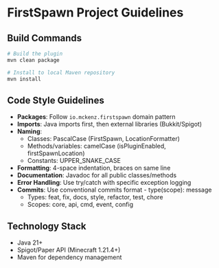 # FirstSpawn Project Guidelines

## Build Commands
```bash
# Build the plugin
mvn clean package

# Install to local Maven repository
mvn install
```

## Code Style Guidelines
- **Packages**: Follow `io.mckenz.firstspawn` domain pattern
- **Imports**: Java imports first, then external libraries (Bukkit/Spigot)
- **Naming**:
  - Classes: PascalCase (FirstSpawn, LocationFormatter)
  - Methods/variables: camelCase (isPluginEnabled, firstSpawnLocation)
  - Constants: UPPER_SNAKE_CASE
- **Formatting**: 4-space indentation, braces on same line
- **Documentation**: Javadoc for all public classes/methods
- **Error Handling**: Use try/catch with specific exception logging
- **Commits**: Use conventional commits format - type(scope): message
  - Types: feat, fix, docs, style, refactor, test, chore
  - Scopes: core, api, cmd, event, config

## Technology Stack
- Java 21+
- Spigot/Paper API (Minecraft 1.21.4+)
- Maven for dependency management